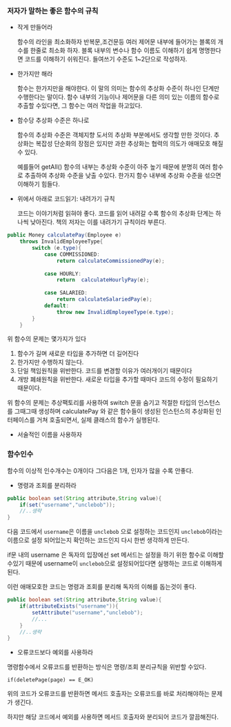 ### 저자가 말하는 좋은 함수의 규칙

- 작게 만들어라
    

    함수의 라인을 최소화하자
    반복문,조건문등 여러 제어문 내부에 들어가는 블록의 개수를 한줄로 최소화 하자. 블록 내부의 변수나 함수 이름도
    이해하기 쉽게 명명한다면 코드를 이해하기 쉬워진다. 들여쓰기 수준도 1~2단으로 작성하자.

- 한가지만 해라


   
    함수는 한가지만을 해야한다. 이 말의 의미는 함수의 추상화 수준이 하나인 단계만 수행한다는 말이다.
    함수 내부의 기능이나 제어문을 다른 의미 있는 이름의 함수로 추출할 수있다면, 그 함수는 여러 작업을 하고있다.

    

- 함수당 추상화 수준은 하나로


    
    함수의 추상화 수준은 객체지향 도서의 추상화 부분에서도 생각할 만한 것이다.
    추상화는 복잡성 단순화의 장점은 있지만 과한 추상화는 협력의 의도가 애매모호 해질 수 있다.
    
    예를들어 getAll() 함수의 내부는 추상화 수준이 아주 높기 때문에 분명히 여러 함수로 추출하여 추상화 수준을 낮출 수있다.
    한가지 함수 내부에 추상화 수준을 섞으면 이해하기 힘들다. 



- 위에서 아래로 코드읽기: 내려가기 규칙


    코드는 이야기처럼 읽혀야 좋다. 코드를 읽어 내려갈 수록 함수의 추상화 단계는 하나씩 낮아진다. 책의 저자는
    이를 내려가기 규칙이라 부른다.

```java
public Money calculatePay(Employee e)
    throws InvalidEmployeeType{
        switch (e.type){
            case COMMISSIONED:
                return calculateCommissionedPay(e);
                
            case HOURLY:
                return  calculateHourlyPay(e);
                
            case SALARIED:
                return calculateSalariedPay(e);
            default:
                throw new InvalidEmployeeType(e.type);
        }
    }
```
위 함수의 문제는 몇가지가 있다
1. 함수가 길며 새로운 타입을 추가하면 더 길어진다
2. 한가지만 수행하지 않는다.
3. 단일 책임원칙을 위반한다. 코드를 변경할 이유가 여러개이기 때문이다
4. 개방 폐쇄원칙을 위반한다. 새로운 타입을 추가할 때마다 코드의 수정이 필요하기 때문이다.

위 함수의 문제는 추상팩토리를 사용하여 switch 문을 숨기고 적절한 타입의 인스턴스를 그때그때 생성하며
calculatePay 와 같은 함수들이 생성된 인스턴스의 추상화된 인터페이스를 거쳐 호출되면서, 실제 클래스의 함수가 실행된다.

- 서술적인 이름을 사용하자



### 함수인수

함수의 이상적 인수개수는 0개이다
그다음은 1개, 인자가 많을 수록 안좋다.

- 명령과 조회를 분리하라

```java
public boolean set(String attribute,String value){
    if(set("username","unclebob"));
    //..생략
}
```

다음 코드에서 `username`은 
이름을 `unclebob` 으로 설정하는 코드인지
`unclebob`이라는 이름으로 설정 되어있는지 확인하는 코드인지
다시 한번 생각하게 만든다.

if문 내의 username 은 독자의 입장에선 set 메서드는 설정을 하기 위한 함수로 이해할 수있기 때문에
username이 `unclebob`으로 설정되어있다면 실행하는 코드로 이해하게 된다.

이런 애매모호한 코드는 명령과 조회를 분리해 독자의 이해를 돕는것이 좋다.

```java
public boolean set(String attribute,String value){
    if(attributeExists("username")){
        setAttribute("username","unclebob");
        //...
    }
    //..생략
}
```

- 오류코드보다 예외를 사용하라

명령함수에서 오류코드를 반환하는 방식은 명령/조회 분리규칙을 위반할 수있다.

    if(deletePage(page) == E_OK)

위의 코드가 오류코드를 반환하면 메서드 호출자는 오류코드를 바로 처리해야하는 문제가 생긴다.

하지만 해당 코드에서 예외를 사용하면 메서드 호출자와 분리되어 코드가 깔끔해진다.